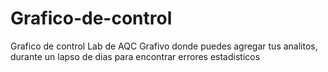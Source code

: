 # Grafico-de-control
Grafico de control Lab de AQC
Grafivo donde puedes agregar tus analitos, durante un lapso de dias para encontrar errores estadisticos
